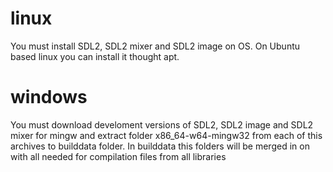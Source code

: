 # linux
You must install SDL2, SDL2 mixer and SDL2 image on OS. On Ubuntu based linux you can install it thought apt.
# windows
You must download develoment versions of SDL2, SDL2 image and SDL2 mixer for mingw and extract folder x86_64-w64-mingw32 
from each of this archives to builddata folder. In builddata this folders will be merged in on with all needed for 
compilation files from all libraries 
